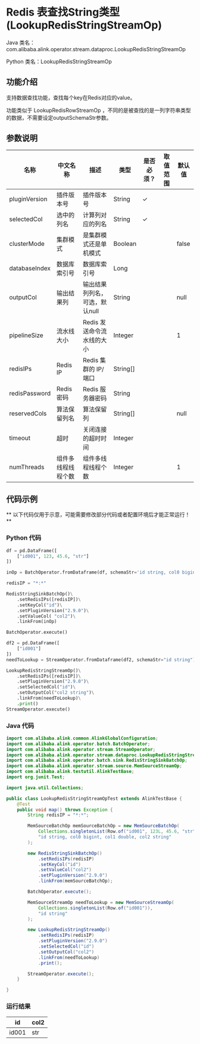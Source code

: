 # Redis 表查找String类型 (LookupRedisStringStreamOp)
Java 类名：com.alibaba.alink.operator.stream.dataproc.LookupRedisStringStreamOp

Python 类名：LookupRedisStringStreamOp


## 功能介绍
支持数据查找功能，查找每个key在Redis对应的value。

功能类似于 LookupRedisRowStreamOp ，不同的是被查找的是一列字符串类型的数据，不需要设定outputSchemaStr参数。

## 参数说明

| 名称 | 中文名称 | 描述 | 类型 | 是否必须？ | 取值范围 | 默认值 |
| --- | --- | --- | --- | --- | --- | --- |
| pluginVersion | 插件版本号 | 插件版本号 | String | ✓ |  |  |
| selectedCol | 选中的列名 | 计算列对应的列名 | String | ✓ |  |  |
| clusterMode | 集群模式 | 是集群模式还是单机模式 | Boolean |  |  | false |
| databaseIndex | 数据库索引号 | 数据库索引号 | Long |  |  |  |
| outputCol | 输出结果列 | 输出结果列列名，可选，默认null | String |  |  | null |
| pipelineSize | 流水线大小 | Redis 发送命令流水线的大小 | Integer |  |  | 1 |
| redisIPs | Redis IP | Redis 集群的 IP/端口 | String[] |  |  |  |
| redisPassword | Redis 密码 | Redis 服务器密码 | String |  |  |  |
| reservedCols | 算法保留列名 | 算法保留列 | String[] |  |  | null |
| timeout | 超时 | 关闭连接的超时时间 | Integer |  |  |  |
| numThreads | 组件多线程线程个数 | 组件多线程线程个数 | Integer |  |  | 1 |


## 代码示例

** 以下代码仅用于示意，可能需要修改部分代码或者配置环境后才能正常运行！**

### Python 代码
```python
df = pd.DataFrame([
    ["id001", 123, 45.6, "str"]
])

inOp = BatchOperator.fromDataframe(df, schemaStr='id string, col0 bigint, col1 double, col2 string')

redisIP = "*:*"

RedisStringSinkBatchOp()\
	.setRedisIPs([redisIP])\
	.setKeyCol("id")\
	.setPluginVersion("2.9.0")\
	.setValueCol( "col2")\
	.linkFrom(inOp)

BatchOperator.execute()

df2 = pd.DataFrame([
    ["id001"]
])
needToLookup = StreamOperator.fromDataframe(df2, schemaStr="id string")

LookupRedisStringStreamOp()\
	.setRedisIPs([redisIP])\
	.setPluginVersion("2.9.0")\
	.setSelectedCol("id")\
	.setOutputCol("col2 string")\
	.linkFrom(needToLookup)\
    .print()
StreamOperator.execute()
```
### Java 代码

```java
import com.alibaba.alink.common.AlinkGlobalConfiguration;
import com.alibaba.alink.operator.batch.BatchOperator;
import com.alibaba.alink.operator.stream.StreamOperator;
import com.alibaba.alink.operator.stream.dataproc.LookupRedisStringStreamOp;
import com.alibaba.alink.operator.batch.sink.RedisStringSinkBatchOp;
import com.alibaba.alink.operator.stream.source.MemSourceStreamOp;
import com.alibaba.alink.testutil.AlinkTestBase;
import org.junit.Test;

import java.util.Collections;

public class LookupRedisStringStreamOpTest extends AlinkTestBase {
	@Test
	public void map() throws Exception {
		String redisIP = "*:*";

		MemSourceBatchOp memSourceBatchOp = new MemSourceBatchOp(
			Collections.singletonList(Row.of("id001", 123L, 45.6, "str")),
			"id string, col0 bigint, col1 double, col2 string"
		);

		new RedisStringSinkBatchOp()
			.setRedisIPs(redisIP)
			.setKeyCol("id")
            .setValueCol("col2")
			.setPluginVersion("2.9.0")
			.linkFrom(memSourceBatchOp);

		BatchOperator.execute();

		MemSourceStreamOp needToLookup = new MemSourceStreamOp(
			Collections.singletonList(Row.of("id001")),
			"id string"
		);

		new LookupRedisStringStreamOp()
			.setRedisIPs(redisIP)
			.setPluginVersion("2.9.0")
			.setSelectedCol("id")
            .setOutputCol("col2")
			.linkFrom(needToLookup)
			.print();

		StreamOperator.execute();
	}

}
```

### 运行结果
| id    | col2 |
|----|------|
| id001 | str  |
